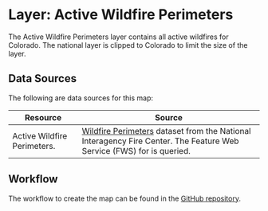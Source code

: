 # Layer: Active Wildfire Perimeters

The Active Wildfire Perimeters layer contains all active wildfires for Colorado.
The national layer is clipped to Colorado to limit the size of the layer.

## Data Sources

The following are data sources for this map:

| **Resource** | **Source** |
| -- | -- |
| Active Wildfire Perimeters. | [Wildfire Perimeters](https://data-nifc.opendata.arcgis.com/datasets/wildfire-perimeters) dataset from the National Interagency Fire Center.  The Feature Web Service (FWS) for is queried. |

## Workflow

The workflow to create the map can be found in the [GitHub repository](https://github.com/OpenWaterFoundation/owf-infomapper-poudre/tree/master/workflow/CurrentConditions/Environment-Wildfires).
